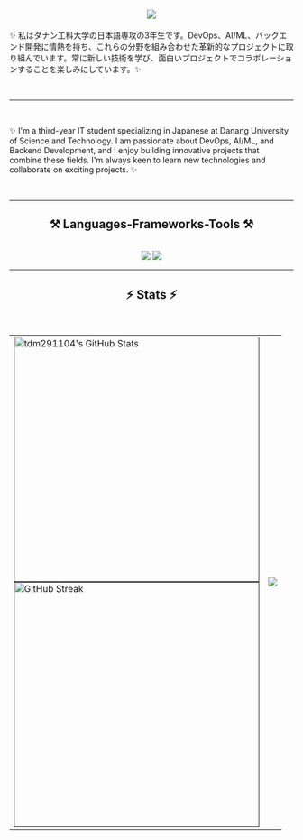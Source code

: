 <!--
**tdm291104/tdm291104** is a ✨ _special_ ✨ repository because its `README.md` (this file) appears on your GitHub profile.

Here are some ideas to get you started:

- 🔭 I’m currently working on ...
- 🌱 I’m currently learning ...
- 👯 I’m looking to collaborate on ...
- 🤔 I’m looking for help with ...
- 💬 Ask me about ...
- 📫 How to reach me: ...
- 😄 Pronouns: ...
- ⚡ Fun fact: ...
-->

<h1 align="center">
    <img src="https://readme-typing-svg.herokuapp.com/?font=Righteous&size=35&center=true&vCenter=true&width=500&height=70&duration=4000&lines=こんにちは、マインです！👋;Hello,+I'm+Manh!+👋;" />
</h1>


✨ 私はダナン工科大学の日本語専攻の3年生です。DevOps、AI/ML、バックエンド開発に情熱を持ち、これらの分野を組み合わせた革新的なプロジェクトに取り組んでいます。常に新しい技術を学び、面白いプロジェクトでコラボレーションすることを楽しみにしています。✨

<br/>
<hr/>
<br/>

✨ I'm a third-year IT student specializing in Japanese at Danang University of Science and Technology. I am passionate about DevOps, AI/ML, and Backend Development, and I enjoy building innovative projects that combine these fields. I'm always keen to learn new technologies and collaborate on exciting projects. ✨

<br/>
<hr/>

<h2 align="center">⚒️ Languages-Frameworks-Tools ⚒️</h2>
<br/>
<div align="center">
    <img src="https://skillicons.dev/icons?i=html,css,bootstrap,tailwind,git,docker,vscode,github" />
    <img src="https://skillicons.dev/icons?i=python,javascript,typescript,nodejs,nestjs,express,react,nextjs,mysql,postgresql,mongodb,flask,aws" /><br>
</div>

<hr/>

<h2 align="center">⚡ Stats ⚡</h2>
<br>
<div align="center">
    <table>
      <tr>
        <!-- Cột bên trái chứa 2 thẻ ảnh -->
        <td>
          <!-- GitHub Stats -->
          <a href="">
            <img style="width: 435px;" alt="tdm291104's GitHub Stats" src="https://awesome-github-stats.azurewebsites.net/user-stats/tdm291104?cardType=github&theme=github-dark&preferLogin=false" />
          </a>
          <br>
          <!-- GitHub Streak -->
          <a href="">
            <img style="width: 435px;" src="https://streak-stats.demolab.com?user=tdm291104&theme=dark" alt="GitHub Streak" />
          </a>
        </td>
        <!-- Cột bên phải chứa thẻ ảnh Top Langs -->
        <td>
          <!-- Top Languages -->
          <a href="">
            <img src="https://github-readme-stats.vercel.app/api/top-langs/?username=tdm291104&layout=pie&theme=dark"/>
          </a>
        </td>
      </tr>    
    </table>
</div>


